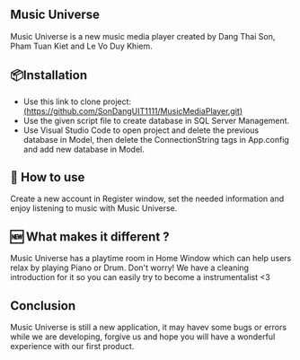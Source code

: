 
## Music Universe 

Music Universe is a new music media player created by Dang Thai Son, Pham Tuan Kiet and Le Vo Duy Khiem.
## 📦Installation 

- Use this link to clone project: [(https://github.com/SonDangUIT1111/MusicMediaPlayer.git)
](https://github.com/SonDangUIT1111/MusicMediaPlayer.git)
- Use the given script file to create database in SQL Server Management.
- Use Visual Studio Code to open project and delete the previous database in Model, then delete the ConnectionString tags in App.config and add new database in Model.
## 🚀  How to use

Create a new account in Register window, set the needed information and enjoy listening to music with Music Universe.

## 🆕  What makes it different ?
Music Universe has a playtime room in Home Window which can help users relax by playing Piano or Drum. Don't worry! We have a cleaning introduction for it so you can easily try to become a instrumentalist <3

## Conclusion

Music Universe is still a new application, it may havev some bugs or errors while we are developing, forgive us and hope you will have a wonderful experience with our first product.


